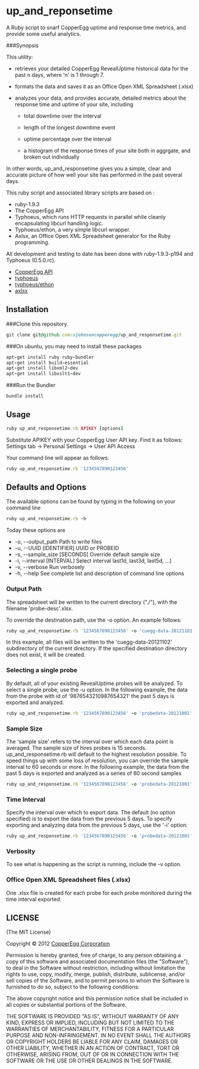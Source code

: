 up_and_reponsetime
===================

A Ruby script to snarf CopperEgg uptime and response time metrics, and provide some useful analytics.

###Synopsis

This utility:

  - retrieves your detailed CopperEgg RevealUptime historical data for the past n days, where 'n' is 1 through 7.

  - formats the data and saves it as an Office Open XML Spreadsheet (.xlsx)

  - analyzes your data, and provides accurate, detailed metrics about the response time and uptime of your site, including

    - total downtime over the interval

    - length of the longest downtime event

    - uptime percentage over the interval

    - a histogram of the response times of your site both in aggrgate, and broken out individually

In other words, up_and_responsetime gives you a simple, clear and accurate picture of how well your site has performed in the past several days.

This ruby script and associated library scripts are based on :
* ruby-1.9.3
* The CopperEgg API
* Typhoeus, which runs HTTP requests in parallel while cleanly encapsulating libcurl handling logic.
* Typhoeus/ethon, a very simple libcurl wrapper.
* Axlsx, an Office Open XML Spreadsheet generator for the Ruby programming.

All development and testing to date has been done with ruby-1.9.3-p194 and Typhoeus (0.5.0.rc).

* [CopperEgg API](http://dev.copperegg.com/)
* [typhoeus](https://github.com/typhoeus/typhoeus)
* [typhoeus/ethon](https://github.com/typhoeus/ethon)
* [axlsx](https://github.com/randym/axlsx)

## Installation

###Clone this repository.

```ruby
git clone git@github.com:sjohnsoncopperegg/up_and_responsetime.git
```

###On ubuntu, you may need to install these packages
```ruby
apt-get install ruby ruby-bundler
apt-get install build-essential
apt-get install libxml2-dev
apt-get install libxslt1-dev
```

###Run the Bundler

```ruby
bundle install
```

## Usage

```ruby
ruby up_and_responsetime.rb APIKEY [options]
```
Substitute APIKEY with your CopperEgg User API key. Find it as follows:
Settings tab -> Personal Settings -> User API Access

Your command line will appear as follows:

```ruby
ruby up_and_responsetime.rb '1234567890123456'
```

## Defaults and Options

The available options can be found by typing in the following on your command line
```ruby
ruby up_and_responsetime.rb -h
```

Today these options are

* -o, --output_path                Path to write files
* -u, --UUID [IDENTIFIER]          UUID or PROBEID
* -s, --sample_size [SECONDS]      Override default sample size
* -i, --interval [INTERVAL]        Select interval last1d, last3d, last5d, ...)
* -v, --verbose                    Run verbosely
* -h, --help                       See complete list and description of command line options

### Output Path
The spreadsheet will be written to the current directory ("./"), with the filename 'probe-desc'.xlsx.

To override the destination path, use the -o option. An example follows:

```ruby
ruby up_and_responsetime.rb '1234567890123456' -o 'cuegg-data-20121102'
```
In this example, all files will be written to the 'cuegg-data-20121102' subdirectory of the current directory. If the specified destination directory does not exist, it will be created.


### Selecting a single probe
By default, all of your existing RevealUptime probes will be analyzed. To select a single probe, use the -u option.
In the following example, the data from the probe with id of '9876543210987654321' the past 5 days is exported and analyzed.

```ruby
ruby up_and_responsetime.rb '1234567890123456' -o 'probedata-20121001' -u '9876543210987654321'
```

### Sample Size
The 'sample size' refers to the interval over which each data point is averaged. The sample size of hires probes is 15 seconds.
up_and_responsetime.rb will default to the highest resolution possible. To speed things up with some loss of resolution, you can override the sample interval to 60 seconds or more.
In the following example, the data from the past 5 days is exported and analyzed as a series of 60 second samples

```ruby
ruby up_and_responsetime.rb '1234567890123456' -o 'probedata-20121001' -s 60
```

### Time Interval
Specify the interval over which to export data. The default (no option specified) is to export the data from the previous 5 days. To specify exporting and analyzing data from the previous 5 days, use the '-i' option:

```ruby
ruby up_and_responsetime.rb '1234567890123456' -o 'probedata-20121001' -i 'last1d'
```

### Verbosity
To see what is happening as the script is running, include the -v option.


### Office Open XML Spreadsheet files (.xlsx)

One .xlsx file is created for each probe for each probe monitored during the time interval exported.



##  LICENSE

(The MIT License)

Copyright © 2012 [CopperEgg Corporation](http://copperegg.com)

Permission is hereby granted, free of charge, to any person obtaining a
copy of this software and associated documentation files (the "Software"),
to deal in the Software without restriction, including without
limitation the rights to use, copy, modify, merge, publish, distribute,
sublicense, and/or sell copies of the Software, and to permit persons
to whom the Software is furnished to do so, subject to the following conditions:

The above copyright notice and this permission notice shall be included
in all copies or substantial portions of the Software.

THE SOFTWARE IS PROVIDED "AS IS", WITHOUT WARRANTY OF ANY KIND, EXPRESS
OR IMPLIED, INCLUDING BUT NOT LIMITED TO THE WARRANTIES OF MERCHANTABILITY,
FITNESS FOR A PARTICULAR PURPOSE AND NON-INFRINGEMENT. IN NO EVENT SHALL
THE AUTHORS OR COPYRIGHT HOLDERS BE LIABLE FOR ANY CLAIM, DAMAGES OR
OTHER LIABILITY, WHETHER IN AN ACTION OF CONTRACT, TORT OR OTHERWISE,
ARISING FROM, OUT OF OR IN CONNECTION WITH THE SOFTWARE OR THE USE OR
OTHER DEALINGS IN THE SOFTWARE.



